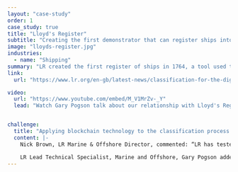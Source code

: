 ```yaml
---
layout: "case-study"
order: 1
case_study: true
title: "Lloyd's Register"
subtitle: "Creating the first demonstrator that can register ships into Class using blockchain technology"
image: "lloyds-register.jpg"
industries:
  - name: "Shipping"
summary: "LR created the first register of ships in 1764, a tool used to provide merchants and underwriters information about the quality and condition of vessels they chartered and insured."
link: 
  url: "https://www.lr.org/en-gb/latest-news/classification-for-the-digital-age/"

video: 
  url: "https://www.youtube.com/embed/M_V1MrZv-_Y"
  lead: "Watch Gary Pogson talk about our relationship with Lloyd's Register and how we helped them"


challenge: 
  title: "Applying blockchain technology to the classification process of registering new ships into Class and launching a prototype blockchain-enabled register tool."
  content: |-
    Nick Brown, LR Marine & Offshore Director, commented: “LR has tested blockchain technology as an enabler to enter a ship into Class and we have identified multiple potential sources of value by adopting this technology in relation to the management of the activities required as part of this process. A blockchain-based register provides immutability and auditability, therefore providing enhanced trust in the information provided on the platform and also potentially facilitating the trusted information to be available ‘up-to-the-minute’ allowing financing, insuring, payments etc to be provided more dynamically.”

    LR Lead Technical Specialist, Marine and Offshore, Gary Pogson added: “I have been investigating distributed ledger and blockchain technologies for about two and half years and from very early on, I recognised this as an area of great potential. We have taken a systems approach in undertaking this project, exploring customer needs to derive requirements. In looking at potential solutions, we’ve been careful to ask whether blockchain is a valid component of a solution. In our view, applied carefully as part of a well-designed system, it is uniquely disposed to offer additional value and set a foundation for the maritime industry’s future needs.”
---
```

